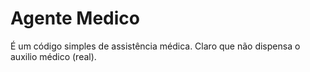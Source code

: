 # Agente Medico
É um código simples de assistência médica. Claro que não dispensa o auxilio médico (real).
